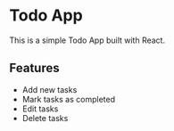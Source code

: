 # Todo App

This is a simple Todo App built with React.

## Features

- Add new tasks
- Mark tasks as completed
- Edit tasks
- Delete tasks
